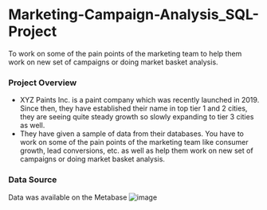 # Marketing-Campaign-Analysis_SQL-Project
To work on some of the pain points of the marketing team to help them work on new set of campaigns or doing market basket analysis.

### Project Overview
- XYZ Paints Inc. is a paint company which was recently launched in 2019. Since then, they have established their name in top tier 1 and 2 cities, they are seeing quite steady growth so slowly expanding to tier 3 cities as well. 
- They have given a sample of data from their databases. You have to work on some of the pain points of the marketing team like consumer growth, lead conversions, etc. as well as help them work on new set of campaigns or doing market basket analysis.

### Data Source
Data was available on the Metabase
 ![image](https://github.com/user-attachments/assets/c6cf89e8-8f3a-4c34-947c-c5a629d72ee6)



